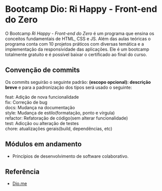 
# Bootcamp Dio: Ri Happy - Front-end do Zero

O Bootcamp *Ri Happy - Front-end do Zero* é um programa que ensina os conceitos fundamentais de HTML, CSS e JS. Além das aulas teóricas o programa conta com 10 projetos práticos com diversas temática e a implementação da responsividade das aplicações.
Ele é um bootcamp totalmente gratuito e é possível baixar o certificado ao final do curso.


## Convenção de commits

Os commits seguirão o seguinte padrão: **<tipo>(escopo opcional): descrição breve** e para a padronização dos tipos será usado o seguinte:  

feat: Adição de nova funcionalidade  
fix: Correção de bug  
docs: Mudança na documentação  
style: Mudança de estilo(formatação, ponto e vírgula)  
refactor: Refatoração de código(sem alterar funcionalidade)  
test: Adicção ou alteração de testes  
chore: atualizações gerais(build, dependências, etc)  


## Módulos em andamento

- Princípios de desenvolvimento de software colaborativo.
## Referência

 - [Dio.me](https://www.dio.me/)

